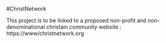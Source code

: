 #ChristNetwork

This project is to be linked to a proposed non-profit and non-denominational christain community website : https://www/christnetwork.org
